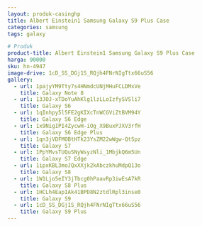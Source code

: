 ```yaml
---
layout: produk-casinghp
title: Albert Einstein1 Samsung Galaxy S9 Plus Case
categories: samsung
tags: galaxy

# Produk
product-title: Albert Einstein1 Samsung Galaxy S9 Plus Case
harga: 90000
sku: hn-4947
image-drive: 1cD_SS_DGj1S_RQjh4FNrNIgTtx66uS56
gallery:
  - url: 1pajyYM9Tty7s4HNmdcUNjMHuFCLDMxVe
    title: Galaxy Note 8
  - url: 13JOJ-xTDoYuAhKlg1lzLLoIzfySVSli7
    title: Galaxy S6
  - url: 1qInhpy5l5FE2gKIXcTnWCGViZtBVM94Y
    title: Galaxy S6 Edge
  - url: 1x9NigIPI4ZycwH-iOg_X9BuxPJXV3rfH
    title: Galaxy S6 Edge Plus
  - url: 1qn3jVDFMOBtHTk23YsZM22wWgw-QtSpz
    title: Galaxy S7
  - url: 1PpYMvsTUQuSNyWsyzNli_1MbjkQ6m5Un
    title: Galaxy S7 Edge
  - url: 1ipxKBL3moJQxXXjk2kAbczkhuMdpQ13o
    title: Galaxy S8
  - url: 1W1Ljo5eIY3jTbcg0hPaavRp3iwEsA7kR
    title: Galaxy S8 Plus
  - url: 1HCLh4EapIAk41BPD8N2ztdlRpl3inse0
    title: Galaxy S9
  - url: 1cD_SS_DGj1S_RQjh4FNrNIgTtx66uS56
    title: Galaxy S9 Plus
---
```

